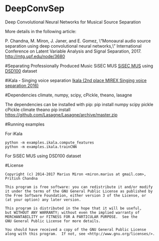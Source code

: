 # DeepConvSep
Deep Convolutional Neural Networks for Musical Source Separation 

More details in the following article:

P. Chandna, M. Miron, J. Janer, and E. Gomez,
\“Monoaural audio source separation using deep convolutional neural networks,\” 
International Conference on Latent Variable Analysis and Signal Separation, 2017.
http://mtg.upf.edu/node/3680

#Separating Professionally Produced Music
SiSEC MUS <a href="http://www.sisec17.audiolabs-erlangen.de">SiSEC MUS</a> using <a href="https://sisec.inria.fr/home/2016-professionally-produced-music-recordings/">DSD100</a> dataset

#iKala - Singing voice separation
<a href="http://www.music-ir.org/mirex/wiki/2016:Singing_Voice_Separation_Results">Ikala (2nd place MIREX Singing voice separation 2016) </a>


#Dependencies
climate, numpy, scipy, cPickle, theano, lasagne

The dependencies can be installed with pip:
pip install numpy scipy pickle cPickle climate theano 
pip install https://github.com/Lasagne/Lasagne/archive/master.zip

#Running examples

For iKala

    python -m examples.ikala.compute_features
    python -m examples.ikala.trainCNN

For SiSEC MUS using DSD100 dataset

#License

    Copyright (c) 2014-2017 Marius Miron <miron.marius at gmail.com>, Pritish Chandna 

    This program is free software: you can redistribute it and/or modify
    it under the terms of the GNU General Public License as published by
    the Free Software Foundation, either version 3 of the License, or
    (at your option) any later version.

    This program is distributed in the hope that it will be useful,
    but WITHOUT ANY WARRANTY; without even the implied warranty of
    MERCHANTABILITY or FITNESS FOR A PARTICULAR PURPOSE.  See the
    GNU General Public License for more details.

    You should have received a copy of the GNU General Public License
    along with this program.  If not, see <http://www.gnu.org/licenses/>.